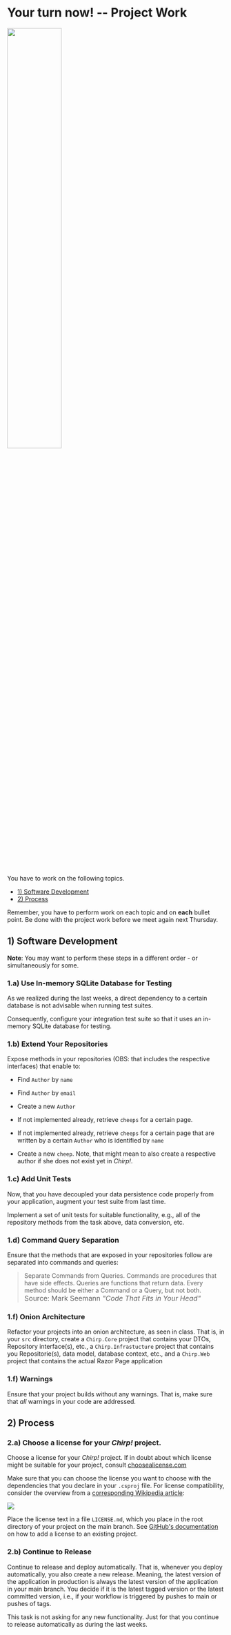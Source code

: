 # Your turn now! -- Project Work

<img src="https://media.giphy.com/media/13GIgrGdslD9oQ/giphy.gif" width=50%/>

You have to work on the following topics.

  - [1) Software Development](#1-software-development)
  - [2) Process](#2-process)

Remember, you have to perform work on each topic and on **each** bullet point.
Be done with the project work before we meet again next Thursday.


## 1) Software Development

**Note**: You may want to perform these steps in a different order - or simultaneously for some.

### 1.a) Use In-memory SQLite Database for Testing

As we realized during the last weeks, a direct dependency to a certain database is not advisable when running test suites.

Consequently, configure your integration test suite so that it uses an in-memory SQLite database for testing.

### 1.b) Extend Your Repositories

Expose methods in your repositories (OBS: that includes the respective interfaces) that enable to:

- Find `Author` by `name`
- Find `Author` by `email`
- Create a new `Author`

- If not implemented already, retrieve `cheeps` for a certain page.
- If not implemented already, retrieve `cheeps` for a certain page that are written by a certain `Author` who is identified by `name`
- Create a new `cheep`. Note, that might mean to also create a respective author if she does not exist yet in _Chirp!_.

### 1.c) Add Unit Tests

Now, that you have decoupled your data persistence code properly from your application, augment your test suite from last time.

Implement a set of unit tests for suitable functionality, e.g., all of the repository methods from the task above, data conversion, etc.

### 1.d) Command Query Separation

Ensure that the methods that are exposed in your repositories follow are separated into commands and queries:

> Separate Commands from Queries. Commands are procedures that have side effects. Queries are functions that return data. Every method should be either a Command or a Query, but not both.<font size=3>
Source: Mark Seemann <i>"Code That Fits in Your Head"</i>
</font>

### 1.f) Onion Architecture

Refactor your projects into an onion architecture, as seen in class.
That is, in your `src` directory, create a `Chirp.Core` project that contains your DTOs, Repository interface(s), etc., a `Chirp.Infrastucture` project that contains you Repositorie(s), data model, database context, etc., and a `Chirp.Web` project that contains the actual Razor Page application

### 1.f) Warnings

Ensure that your project builds without any warnings.
That is, make sure that *all* warnings in your code are addressed.


## 2) Process

### 2.a) Choose a license for your _Chirp!_ project.

Choose a license for your _Chirp!_ project.
If in doubt about which license might be suitable for your project, consult [choosealicense.com](https://choosealicense.com/)

Make sure that you can choose the license you want to choose with the dependencies that you declare in your `.csproj` file.
For license compatibility, consider the overview from a [corresponding Wikipedia article](https://en.wikipedia.org/w/index.php?title=License_compatibility&section=3#Compatibility_of_FOSS_licenses):

![](https://upload.wikimedia.org/wikipedia/commons/thumb/2/2b/Floss-license-slide-image.svg/2880px-Floss-license-slide-image.svg.png)

Place the license text in a file `LICENSE.md`, which you place in the root directory of your project on the main branch.
See [GitHub's documentation](https://docs.github.com/en/communities/setting-up-your-project-for-healthy-contributions/adding-a-license-to-a-repository) on how to add a license to an existing project.

### 2.b) Continue to Release

Continue to release and deploy automatically.
That is, whenever you deploy automatically, you also create a new release.
Meaning, the latest version of the application in production is always the latest version of the application in your main branch.
You decide if it is the latest tagged version or the latest committed version, i.e., if your workflow is triggered by pushes to main or pushes of tags.

This task is not asking for any new functionality.
Just for that you continue to release automatically as during the last weeks.
